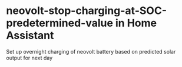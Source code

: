 # neovolt-stop-charging-at-SOC-predetermined-value in Home Assistant
Set up overnight charging of neovolt battery based on predicted solar output for next day
